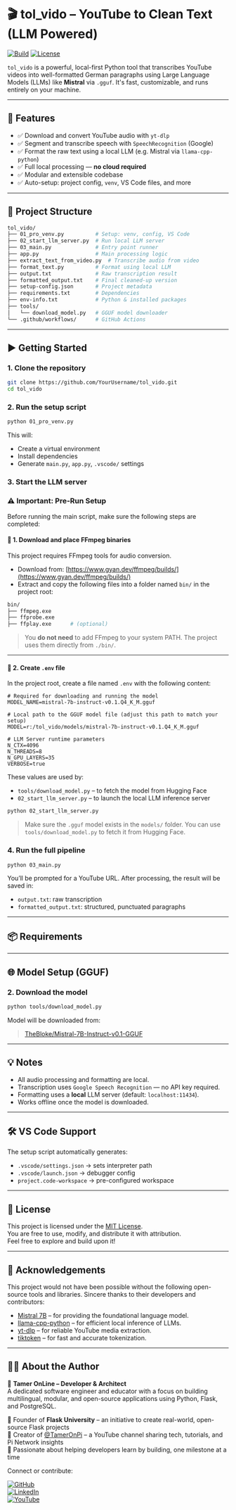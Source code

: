 # 🎬 tol_vido – YouTube to Clean Text (LLM Powered)

[![Build](https://github.com/TamerOnLine/pro_venv/actions/workflows/test-pro_venv.yml/badge.svg)](https://github.com/TamerOnLine/pro_venv/actions)
[![License](https://img.shields.io/github/license/TamerOnLine/pro_venv?style=flat-square)](LICENSE)

`tol_vido` is a powerful, local-first Python tool that transcribes YouTube videos into well-formatted German paragraphs using Large Language Models (LLMs) like **Mistral** via `.gguf`. It's fast, customizable, and runs entirely on your machine.

---

## 🚀 Features

- ✅ Download and convert YouTube audio with `yt-dlp`
- ✅ Segment and transcribe speech with `SpeechRecognition` (Google)
- ✅ Format the raw text using a local LLM (e.g. Mistral via `llama-cpp-python`)
- ✅ Full local processing — **no cloud required**
- ✅ Modular and extensible codebase
- ✅ Auto-setup: project config, `venv`, VS Code files, and more

---

## 🧱 Project Structure

```bash
tol_vido/
├── 01_pro_venv.py          # Setup: venv, config, VS Code
├── 02_start_llm_server.py  # Run local LLM server
├── 03_main.py              # Entry point runner
├── app.py                  # Main processing logic
├── extract_text_from_video.py  # Transcribe audio from video
├── format_text.py          # Format using local LLM
├── output.txt              # Raw transcription result
├── formatted_output.txt    # Final cleaned-up version
├── setup-config.json       # Project metadata
├── requirements.txt        # Dependencies
├── env-info.txt            # Python & installed packages
├── tools/
│   └── download_model.py   # GGUF model downloader
└── .github/workflows/      # GitHub Actions
```

---

## ▶️ Getting Started

### 1. Clone the repository

```bash
git clone https://github.com/YourUsername/tol_vido.git
cd tol_vido
```

### 2. Run the setup script

```bash
python 01_pro_venv.py
```

This will:
- Create a virtual environment
- Install dependencies
- Generate `main.py`, `app.py`, `.vscode/` settings

### 3. Start the LLM server
### ⚠️ Important: Pre-Run Setup

Before running the main script, make sure the following steps are completed:

#### 📁 1. Download and place FFmpeg binaries
This project requires FFmpeg tools for audio conversion.

- Download from: [https://www.gyan.dev/ffmpeg/builds/](https://www.gyan.dev/ffmpeg/builds/)
- Extract and copy the following files into a folder named `bin/` in the project root:

```bash
bin/
├── ffmpeg.exe
├── ffprobe.exe
├── ffplay.exe      # (optional)
```

> You **do not need** to add FFmpeg to your system PATH. The project uses them directly from `./bin/`.

---

#### 📄 2. Create `.env` file

In the project root, create a file named `.env` with the following content:

```env
# Required for downloading and running the model
MODEL_NAME=mistral-7b-instruct-v0.1.Q4_K_M.gguf

# Local path to the GGUF model file (adjust this path to match your setup)
MODEL=r:/tol_vido/models/mistral-7b-instruct-v0.1.Q4_K_M.gguf

# LLM Server runtime parameters
N_CTX=4096
N_THREADS=8
N_GPU_LAYERS=35
VERBOSE=true
```

These values are used by:
- `tools/download_model.py` – to fetch the model from Hugging Face
- `02_start_llm_server.py` – to launch the local LLM inference server


```bash
python 02_start_llm_server.py
```

> Make sure the `.gguf` model exists in the `models/` folder. You can use `tools/download_model.py` to fetch it from Hugging Face.

### 4. Run the full pipeline

```bash
python 03_main.py
```

You’ll be prompted for a YouTube URL. After processing, the result will be saved in:

- `output.txt`: raw transcription  
- `formatted_output.txt`: structured, punctuated paragraphs

---

## 📦 Requirements
---

## 🌐 Model Setup (GGUF)
### 2. Download the model

```bash
python tools/download_model.py
```

Model will be downloaded from:
> [TheBloke/Mistral-7B-Instruct-v0.1-GGUF](https://huggingface.co/TheBloke/Mistral-7B-Instruct-v0.1-GGUF)

---

## 💡 Notes

- All audio processing and formatting are local.
- Transcription uses `Google Speech Recognition` — no API key required.
- Formatting uses a **local** LLM server (default: `localhost:11434`).
- Works offline once the model is downloaded.

---

## 🛠 VS Code Support

The setup script automatically generates:

- `.vscode/settings.json` → sets interpreter path
- `.vscode/launch.json` → debugger config
- `project.code-workspace` → pre-configured workspace

---

## 📜 License

This project is licensed under the [MIT License](LICENSE).  
You are free to use, modify, and distribute it with attribution.  
Feel free to explore and build upon it!

---

## 🙌 Acknowledgements

This project would not have been possible without the following open-source tools and libraries. Sincere thanks to their developers and contributors:

- [Mistral 7B](https://mistral.ai) – for providing the foundational language model.
- [llama-cpp-python](https://github.com/abetlen/llama-cpp-python) – for efficient local inference of LLMs.
- [yt-dlp](https://github.com/yt-dlp/yt-dlp) – for reliable YouTube media extraction.
- [tiktoken](https://github.com/openai/tiktoken) – for fast and accurate tokenization.

---

## 👨‍💻 About the Author

🎯 **Tamer OnLine – Developer & Architect**  
A dedicated software engineer and educator with a focus on building multilingual, modular, and open-source applications using Python, Flask, and PostgreSQL.

🔹 Founder of **Flask University** – an initiative to create real-world, open-source Flask projects  
🔹 Creator of [@TamerOnPi](https://www.youtube.com/@mystrotamer) – a YouTube channel sharing tech, tutorials, and Pi Network insights  
🔹 Passionate about helping developers learn by building, one milestone at a time

Connect or contribute:

[![GitHub](https://img.shields.io/badge/GitHub-TamerOnLine-181717?style=flat&logo=github)](https://github.com/TamerOnLine)  
[![LinkedIn](https://img.shields.io/badge/LinkedIn-Profile-blue?style=flat&logo=linkedin)](https://www.linkedin.com/in/tameronline/)  
[![YouTube](https://img.shields.io/badge/YouTube-TamerOnPi-red?style=flat&logo=youtube)](https://www.youtube.com/@mystrotamer)
